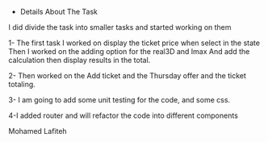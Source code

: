 - Details About The Task

I did divide the task into smaller tasks and started working on them

1- The first task I worked on display the ticket price when select in
the state Then I worked on the adding option
for the real3D and Imax And add the calculation then display results in
the total.

2- Then worked on the Add ticket and the
Thursday offer and the ticket totaling.

3- I am going to add some unit testing
for the code, and some css.

4-I added router and will refactor the
code into different components

Mohamed Lafiteh
